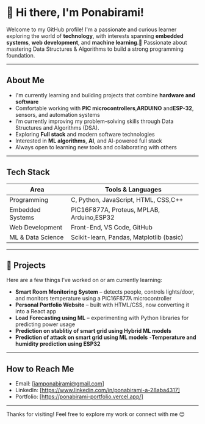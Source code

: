 # 👋 Hi there, I'm Ponabirami!

Welcome to my GitHub profile! I'm a passionate and curious learner exploring the world of **technology**, with interests spanning **embedded systems**, **web development**, and **machine learning**.🧠 Passionate about mastering Data Structures & Algorithms to build a strong programming foundation.

---

##  About Me

- I'm currently learning and building projects that combine **hardware and software**
- Comfortable working with **PIC microcontrollers**,**ARDUINO** and**ESP-32**, sensors, and automation systems
- I’m currently improving my problem-solving skills through Data Structures and Algorithms (DSA).
- Exploring **Full stack** and modern software technologies
- Interested in **ML algorithms**, **AI**, and AI-powered full stack
- Always open to learning new tools and collaborating with others

---

##  Tech Stack

| Area              | Tools & Languages                        |
|-------------------|------------------------------------------|
| Programming       | C, Python, JavaScript, HTML, CSS,C++         |
| Embedded Systems  | PIC16F877A, Proteus, MPLAB, Arduino,ESP32      |
| Web Development   | Front-End, VS Code, GitHub   |
| ML & Data Science | Scikit-learn, Pandas, Matplotlib (basic) |

---

## 📁 Projects

Here are a few things I’ve worked on or am currently learning:

- **Smart Room Monitoring System** – detects people, controls lights/door, and monitors temperature using a PIC16F877A microcontroller
- **Personal Portfolio Website** – built with HTML/CSS, now converting it into a React app
- **Load Forecasting using ML** – experimenting with Python libraries for predicting power usage
- **Prediction on stablitiy of smart grid using Hybrid ML models**
- **Prediction of attack on smart grid using ML models**
-**Temperature and humidity prediction using ESP32**

---

## How to Reach Me

- Email: [iamponabirami@gmail.com]
- LinkedIn: [https://www.linkedin.com/in/ponabirami-a-28aba4317]
- Portfolio: [https://ponabirami-portfolio.vercel.app/]

---

Thanks for visiting! Feel free to explore my work or connect with me 😊

